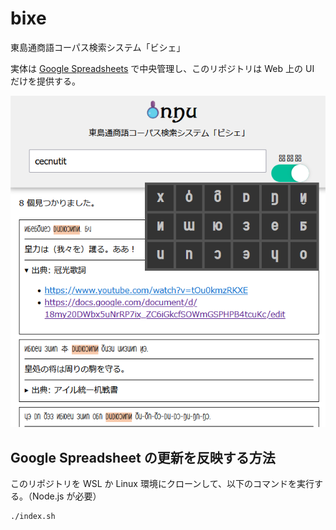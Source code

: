 # bixe

東島通商語コーパス検索システム「ビシェ」

実体は [Google Spreadsheets](https://docs.google.com/spreadsheets/d/1XjlK42tfTCrBegQUiv974qlC1XqrnNUbp43UJx1Qv8w/edit#gid=0) で中央管理し、このリポジトリは Web 上の UI だけを提供する。

![](bixe_screenshot.png)

## Google Spreadsheet の更新を反映する方法

このリポジトリを WSL か Linux 環境にクローンして、以下のコマンドを実行する。（Node.js が必要）

```sh
./index.sh
```
